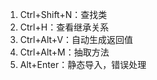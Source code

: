 1. Ctrl+Shift+N：查找类
2. Ctrl+H：查看继承关系
3. Ctrl+Alt+V：自动生成返回值
4. Ctrl+Alt+M：抽取方法
5. Alt+Enter：静态导入，错误处理